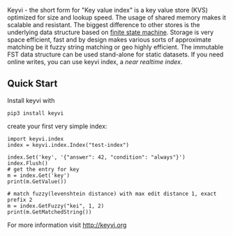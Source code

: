 Keyvi - the short form for "Key value index" is a key value store (KVS) optimized for size and lookup speed. The usage of shared memory makes it scalable and resistant. The biggest difference to other stores is the underlying data structure based on [finite state machine](https://en.wikipedia.org/wiki/Finite-state_machine). Storage is very space efficient, fast and by design makes various sorts of approximate matching be it fuzzy string matching or geo highly efficient. The immutable FST data structure can be used stand-alone for static datasets. If you need online writes, you can use keyvi index, a _near realtime index_.

## Quick Start

Install keyvi with

```
pip3 install keyvi
```

create your first very simple index:

```
import keyvi.index
index = keyvi.index.Index("test-index")

index.Set('key', '{"answer": 42, "condition": "always"}')
index.Flush()
# get the entry for key
m = index.Get('key')
print(m.GetValue())

# match fuzzy(levenshtein distance) with max edit distance 1, exact prefix 2
m = index.GetFuzzy("kei", 1, 2)
print(m.GetMatchedString())
```

For more information visit http://keyvi.org
